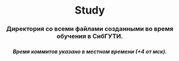 <h1 align="center">Study</h1>
<h3 align="center">Директория со всеми файлами созданными во время обучения в СибГУТИ.<h3>
<h5 align="center">Время коммитов указано в местном времени (+4 от мск).<h5>
